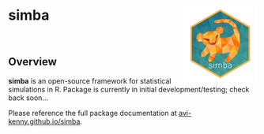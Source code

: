 # simba <img src='man/figures/logo.png' align="right" height="150" />

<br>

## Overview

**simba** is an open-source framework for statistical simulations in R. Package is currently in initial development/testing; check back soon...

Please reference the full package documentation at [avi-kenny.github.io/simba](https://avi-kenny.github.io/simba).
